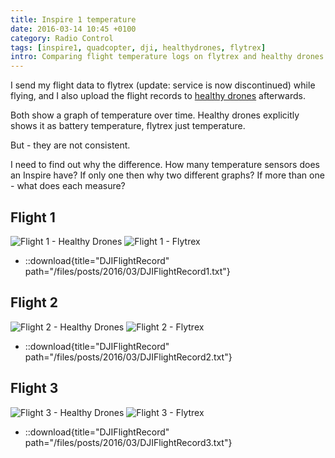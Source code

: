 ```yaml
---
title: Inspire 1 temperature
date: 2016-03-14 10:45 +0100
category: Radio Control
tags: [inspire1, quadcopter, dji, healthydrones, flytrex]
intro: Comparing flight temperature logs on flytrex and healthy drones
---
```


I send my flight data to flytrex (update: service is now discontinued) while flying, and I also upload the flight records to [healthy drones](https://healthydrones.com/) afterwards.

Both show a graph of temperature over time. Healthy drones explicitly shows it as battery temperature, flytrex just temperature.

But - they are not consistent.

I need to find out why the difference. How many temperature sensors does an Inspire have? If only one then why two different graphs? If more than one - what does each measure?

## Flight 1

![Flight 1 - Healthy Drones](/images/posts/2016/03/HealthyDrones1.png)
![Flight 1 - Flytrex](/images/posts/2016/03/Flytrex1.png)

- ::download{title="DJIFlightRecord" path="/files/posts/2016/03/DJIFlightRecord1.txt"}

## Flight 2


![Flight 2 - Healthy Drones](/images/posts/2016/03/HealthyDrones2.png)
![Flight 2 - Flytrex](/images/posts/2016/03/Flytrex2.png)

- ::download{title="DJIFlightRecord" path="/files/posts/2016/03/DJIFlightRecord2.txt"}

## Flight 3

![Flight 3 - Healthy Drones](/images/posts/2016/03/HealthyDrones3.png)
![Flight 3 - Flytrex](/images/posts/2016/03/Flytrex3.png)

- ::download{title="DJIFlightRecord" path="/files/posts/2016/03/DJIFlightRecord3.txt"}
